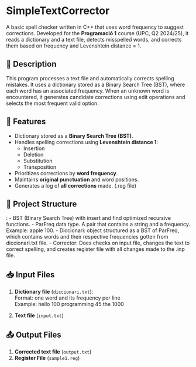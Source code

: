 # SimpleTextCorrector

A basic spell checker written in C++ that uses word frequency to suggest corrections. Developed for the **Programació 1** course (UPC, Q2 2024/25), it reads a dictionary and a text file, detects misspelled words, and corrects them based on frequency and Levenshtein distance = 1.

## 📌 Description

This program processes a text file and automatically corrects spelling mistakes. It uses a dictionary stored as a Binary Search Tree (BST), where each word has an associated frequency. When an unknown word is encountered, it generates candidate corrections using edit operations and selects the most frequent valid option.

## 🔧 Features

- Dictionary stored as a **Binary Search Tree (BST)**.
- Handles spelling corrections using **Levenshtein distance 1**:
  - Insertion
  - Deletion
  - Substitution
  - Transposition
- Prioritizes corrections by **word frequency**.
- Maintains **original punctuation** and word positions.
- Generates a log of **all corrections** made. (.reg file)

## 📁 Project Structure
:
    - BST (Binary Search Tree) with insert and find optimized recursive functions.
    - ParFreq data type. A pair that contains a string and a frequency. Example: apple 100.
    - Diccionari: object structured as a BST of ParFreq, which contains words and their
      respective frequencies gotten from diccionari.txt file.
    - Corrector: Does checks on input file, changes the text to correct spelling, and creates
      register file with all changes made to the .inp file.

## 📥 Input Files
1. **Dictionary file** (`diccionari.txt`):  
   Format: one word and its frequency per line  
   Example:
   hello 100
   programming 45
   the 1000

2. **Text file** (`input.txt`)
   
## 📤 Output Files
1. **Corrected text file** (`output.txt`)
2. **Register File** (`sample1.reg`)

